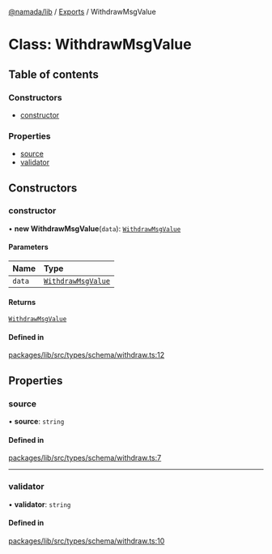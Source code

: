 [@namada/lib](../README.md) / [Exports](../modules.md) / WithdrawMsgValue

# Class: WithdrawMsgValue

## Table of contents

### Constructors

- [constructor](WithdrawMsgValue.md#constructor)

### Properties

- [source](WithdrawMsgValue.md#source)
- [validator](WithdrawMsgValue.md#validator)

## Constructors

### constructor

• **new WithdrawMsgValue**(`data`): [`WithdrawMsgValue`](WithdrawMsgValue.md)

#### Parameters

| Name | Type |
| :------ | :------ |
| `data` | [`WithdrawMsgValue`](WithdrawMsgValue.md) |

#### Returns

[`WithdrawMsgValue`](WithdrawMsgValue.md)

#### Defined in

[packages/lib/src/types/schema/withdraw.ts:12](https://github.com/namada-net/namada-sdkjs/blob/7e52eab0832738d3afb073b6a802625bea75ee25/packages/lib/src/types/schema/withdraw.ts#L12)

## Properties

### source

• **source**: `string`

#### Defined in

[packages/lib/src/types/schema/withdraw.ts:7](https://github.com/namada-net/namada-sdkjs/blob/7e52eab0832738d3afb073b6a802625bea75ee25/packages/lib/src/types/schema/withdraw.ts#L7)

___

### validator

• **validator**: `string`

#### Defined in

[packages/lib/src/types/schema/withdraw.ts:10](https://github.com/namada-net/namada-sdkjs/blob/7e52eab0832738d3afb073b6a802625bea75ee25/packages/lib/src/types/schema/withdraw.ts#L10)

